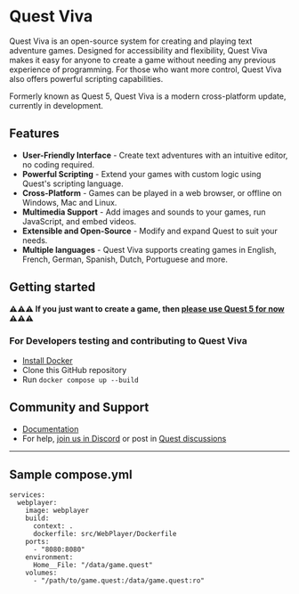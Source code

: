 Quest Viva
==========

Quest Viva is an open-source system for creating and playing text adventure games. Designed for accessibility and flexibility, Quest Viva makes it easy for anyone to create a game without needing any previous experience of programming. For those who want more control, Quest Viva also offers powerful scripting capabilities.

Formerly known as Quest 5, Quest Viva is a modern cross-platform update, currently in development.

## Features

- **User-Friendly Interface** - Create text adventures with an intuitive editor, no coding required.
- **Powerful Scripting** - Extend your games with custom logic using Quest's scripting language.
- **Cross-Platform** - Games can be played in a web browser, or offline on Windows, Mac and Linux.
- **Multimedia Support** - Add images and sounds to your games, run JavaScript, and embed videos.
- **Extensible and Open-Source** - Modify and expand Quest to suit your needs.
- **Multiple languages** - Quest Viva supports creating games in English, French, German, Spanish, Dutch, Portuguese and more.

## Getting started

**⚠️⚠️⚠️ If you just want to create a game, then [please use Quest 5 for now](https://textadventures.co.uk/quest) ⚠️⚠️⚠️**

### For Developers testing and contributing to Quest Viva

- [Install Docker](https://www.docker.com/)
- Clone this GitHub repository
- Run `docker compose up --build`

## Community and Support

- [Documentation](https://docs.textadventures.co.uk/quest)
- For help, [join us in Discord](https://textadventures.co.uk/community/discord) or post in [Quest discussions](https://github.com/textadventures/quest/discussions)

---

## Sample compose.yml

```
services:
  webplayer:
    image: webplayer
    build:
      context: .
      dockerfile: src/WebPlayer/Dockerfile
    ports:
      - "8080:8080"
    environment:
      Home__File: "/data/game.quest"
    volumes:
      - "/path/to/game.quest:/data/game.quest:ro"

```